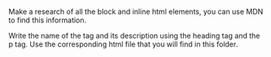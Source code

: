 Make a research of all the block and inline html elements, you can use MDN to find this information.

Write the name of the tag and its description using the heading tag and the p tag. Use the corresponding html file that you will find in this folder.

